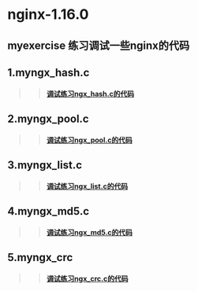 
nginx-1.16.0
====
myexercise 练习调试一些nginx的代码
----

## 1.myngx_hash.c<br>
>> ####  [调试练习ngx_hash.c的代码](https://github.com/lotluck/nginx-1.16.0/tree/master/myexercise/myngx_hash)<br>


## 2.myngx_pool.c<br>
>> ####  [调试练习ngx_pool.c的代码](https://github.com/lotluck/nginx-1.16.0/tree/master/myexercise/myngx_pool)<br>
 

## 3.myngx_list.c<br>
>> ####  [调试练习ngx_list.c的代码](https://github.com/lotluck/nginx-1.16.0/tree/master/myexercise/myngx_list)<br>


## 4.myngx_md5.c<br>
>> ####  [调试练习ngx_md5.c的代码](https://github.com/lotluck/nginx-1.16.0/tree/master/myexercise/myngx_md5)<br>


## 5.myngx_crc<br>
>> ####  [调试练习ngx_crc.c的代码](https://github.com/lotluck/nginx-1.16.0/tree/master/myexercise/myngx_crc)<br>



